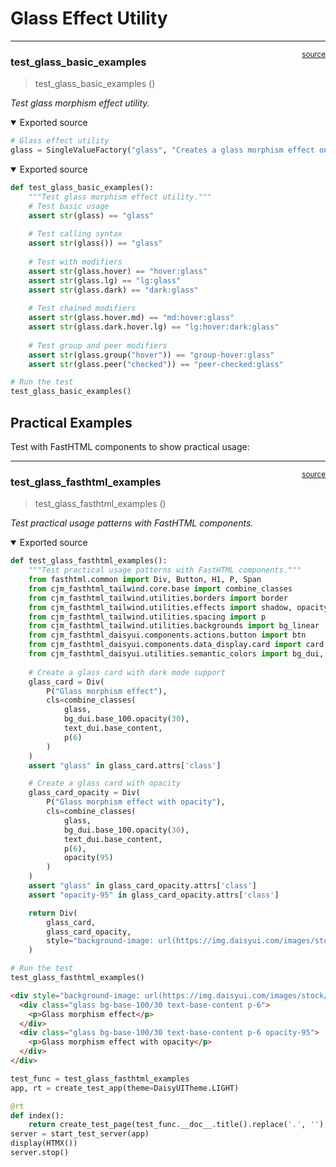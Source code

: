 # Glass Effect Utility


<!-- WARNING: THIS FILE WAS AUTOGENERATED! DO NOT EDIT! -->

------------------------------------------------------------------------

<a
href="https://github.com/cj-mills/cjm-fasthtml-daisyui/blob/main/cjm_fasthtml_daisyui/utilities/glass.py#L27"
target="_blank" style="float:right; font-size:smaller">source</a>

### test_glass_basic_examples

>  test_glass_basic_examples ()

*Test glass morphism effect utility.*

<details open class="code-fold">
<summary>Exported source</summary>

``` python
# Glass effect utility
glass = SingleValueFactory("glass", "Creates a glass morphism effect on the element with backdrop blur and semi-transparent background")  # Glass morphism effect
```

</details>

<details open class="code-fold">
<summary>Exported source</summary>

``` python
def test_glass_basic_examples():
    """Test glass morphism effect utility."""
    # Test basic usage
    assert str(glass) == "glass"
    
    # Test calling syntax
    assert str(glass()) == "glass"
    
    # Test with modifiers
    assert str(glass.hover) == "hover:glass"
    assert str(glass.lg) == "lg:glass"
    assert str(glass.dark) == "dark:glass"
    
    # Test chained modifiers
    assert str(glass.hover.md) == "md:hover:glass"
    assert str(glass.dark.hover.lg) == "lg:hover:dark:glass"
    
    # Test group and peer modifiers
    assert str(glass.group("hover")) == "group-hover:glass"
    assert str(glass.peer("checked")) == "peer-checked:glass"

# Run the test
test_glass_basic_examples()
```

</details>

## Practical Examples

Test with FastHTML components to show practical usage:

------------------------------------------------------------------------

<a
href="https://github.com/cj-mills/cjm-fasthtml-daisyui/blob/main/cjm_fasthtml_daisyui/utilities/glass.py#L52"
target="_blank" style="float:right; font-size:smaller">source</a>

### test_glass_fasthtml_examples

>  test_glass_fasthtml_examples ()

*Test practical usage patterns with FastHTML components.*

<details open class="code-fold">
<summary>Exported source</summary>

``` python
def test_glass_fasthtml_examples():
    """Test practical usage patterns with FastHTML components."""
    from fasthtml.common import Div, Button, H1, P, Span
    from cjm_fasthtml_tailwind.core.base import combine_classes
    from cjm_fasthtml_tailwind.utilities.borders import border
    from cjm_fasthtml_tailwind.utilities.effects import shadow, opacity
    from cjm_fasthtml_tailwind.utilities.spacing import p
    from cjm_fasthtml_tailwind.utilities.backgrounds import bg_linear
    from cjm_fasthtml_daisyui.components.actions.button import btn
    from cjm_fasthtml_daisyui.components.data_display.card import card
    from cjm_fasthtml_daisyui.utilities.semantic_colors import bg_dui, text_dui
    
    # Create a glass card with dark mode support
    glass_card = Div(
        P("Glass morphism effect"),
        cls=combine_classes(
            glass,
            bg_dui.base_100.opacity(30),
            text_dui.base_content,
            p(6)
        )
    )
    assert "glass" in glass_card.attrs['class']

    # Create a glass card with opacity
    glass_card_opacity = Div(
        P("Glass morphism effect with opacity"),
        cls=combine_classes(
            glass,
            bg_dui.base_100.opacity(30),
            text_dui.base_content,
            p(6),
            opacity(95)
        )
    )
    assert "glass" in glass_card_opacity.attrs['class']
    assert "opacity-95" in glass_card_opacity.attrs['class']

    return Div(
        glass_card,
        glass_card_opacity,
        style="background-image: url(https://img.daisyui.com/images/stock/photo-1507358522600-9f71e620c44e.webp"
    )

# Run the test
test_glass_fasthtml_examples()
```

</details>

``` html
<div style="background-image: url(https://img.daisyui.com/images/stock/photo-1507358522600-9f71e620c44e.webp">
  <div class="glass bg-base-100/30 text-base-content p-6">
    <p>Glass morphism effect</p>
  </div>
  <div class="glass bg-base-100/30 text-base-content p-6 opacity-95">
    <p>Glass morphism effect with opacity</p>
  </div>
</div>
```

``` python
test_func = test_glass_fasthtml_examples
app, rt = create_test_app(theme=DaisyUITheme.LIGHT)

@rt
def index():
    return create_test_page(test_func.__doc__.title().replace('.', ''), test_func())
server = start_test_server(app)
display(HTMX())
server.stop()
```
